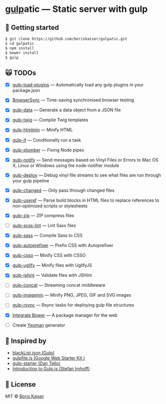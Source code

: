 # [gulp](http://gulpjs.com)atic — Static server with gulp


## :rocket: Getting started
```bash
$ git clone https://github.com/boriskaiser/gulpatic.git
$ cd gulpatic
$ npm install
$ bower install
$ gulp
```

## :scream_cat: TODOs
- [x] [gulp-load-plugins](https://github.com/jackfranklin/gulp-load-plugins) — Automatically load any gulp plugins in your package.json
- [x] [BrowserSync](https://github.com/BrowserSync/browser-sync) — Time-saving synchronised browser testing
- [x] [gulp-data](https://github.com/colynb/gulp-data) — Generate a data object from a JSON file
- [x] [gulp-twig](https://github.com/zimmen/gulp-twig) — Compile Twig templates
- [x] [gulp-htmlmin](https://github.com/jonschlinkert/gulp-htmlmin) — Minify HTML
- [x] [gulp-if](https://github.com/robrich/gulp-if) — Conditionally run a task
- [x] [gulp-plumber](https://github.com/floatdrop/gulp-plumber) — Fixing Node pipes
- [x] [gulp-notify](https://github.com/mikaelbr/gulp-notify) — Send messages based on Vinyl Files or Errors to Mac OS X, Linux or Windows using the node-notifier module
- [x] [gulp-deploy](https://github.com/sindresorhus/gulp-debug) — Debug vinyl file streams to see what files are run through your gulp pipeline
- [x] [gulp-changed](https://github.com/sindresorhus/gulp-changed) — Only pass through changed files
- [x] [gulp-useref](https://github.com/jonkemp/gulp-useref) — Parse build blocks in HTML files to replace references to non-optimized scripts or stylesheets
- [x] [gulp-zip](https://github.com/sindresorhus/gulp-zip) — ZIP compress files
- [ ] [gulp-scss-lint](https://github.com/juanfran/gulp-scss-lint) — Lint Sass files
- [x] [gulp-sass](https://github.com/dlmanning/gulp-sass) — Compile Sass to CSS
- [x] [gulp-autoprefixer](https://github.com/sindresorhus/gulp-autoprefixer) — Prefix CSS with Autoprefixer
- [x] [gulp-csso](https://github.com/ben-eb/gulp-csso) — Minify CSS with CSSO
- [x] [gulp-uglify](https://github.com/terinjokes/gulp-uglify) — Minify files with UglifyJS
- [x] [gulp-jshint](https://github.com/spalger/gulp-jshint) — Validate files with JSHint
- [ ] [gulp-concat](https://github.com/wearefractal/gulp-concat) — Streaming concat middleware
- [ ] [gulp-imagemin](https://github.com/sindresorhus/gulp-imagemin) — Minify PNG, JPEG, GIF and SVG images
- [ ] [gulp-rsync](https://github.com/jerrysu/gulp-rsync) — Rsync tasks for deploying gulp file structures
- [x] [Integrate Bower](https://github.com/bower/bower) — A package manager for the web
- [ ] Create [Yeoman](http://yeoman.io/) generator


## :raised_hands: Inspired by
- [blackList.json (Gulp)](https://github.com/gulpjs/plugins/blob/master/src/blackList.json)
- [gulpfile.js (Google Web Starter Kit )](https://github.com/google/web-starter-kit/blob/master/gulpfile.js)
- [gulp-starter (Dan Tello)](https://github.com/greypants/gulp-starter)
- [Introduction to Gulp.js (Stefan Imhoff)](http://stefanimhoff.de/2014/gulp-tutorial-1-intro-setup/)


## :beers: License
MIT © [Boris Kaiser](http://boriskaiser.com)
